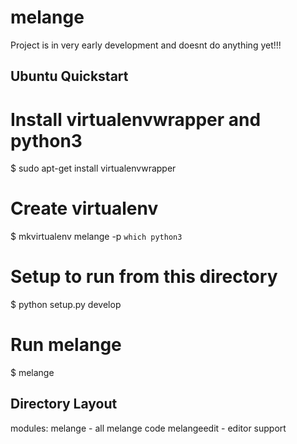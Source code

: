 melange
=======

Project is in very early development and doesnt do anything yet!!!


Ubuntu Quickstart
-----------------

# Install virtualenvwrapper and python3
$ sudo apt-get install virtualenvwrapper

# Create virtualenv
$ mkvirtualenv melange -p `which python3`

# Setup to run from this directory
$ python setup.py develop

# Run melange
$ melange



Directory Layout
----------------

modules:
   melange      - all melange code
   melangeedit  - editor support


